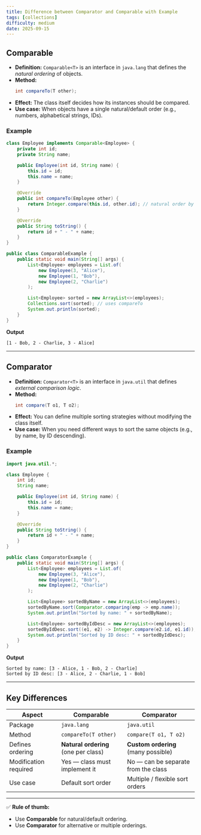 ```yaml
---
title: Difference between Comparator and Comparable with Example
tags: [collections]
difficulty: medium
date: 2025-09-15
---
```


## Comparable
- **Definition:** `Comparable<T>` is an interface in `java.lang` that defines the *natural ordering* of objects.  
- **Method:**  
  ```java
  int compareTo(T other);
  ```
- **Effect:** The class itself decides how its instances should be compared.  
- **Use case:** When objects have a single natural/default order (e.g., numbers, alphabetical strings, IDs).

### Example
```java
class Employee implements Comparable<Employee> {
    private int id;
    private String name;

    public Employee(int id, String name) {
        this.id = id;
        this.name = name;
    }

    @Override
    public int compareTo(Employee other) {
        return Integer.compare(this.id, other.id); // natural order by ID
    }

    @Override
    public String toString() {
        return id + " - " + name;
    }
}

public class ComparableExample {
    public static void main(String[] args) {
        List<Employee> employees = List.of(
            new Employee(3, "Alice"),
            new Employee(1, "Bob"),
            new Employee(2, "Charlie")
        );

        List<Employee> sorted = new ArrayList<>(employees);
        Collections.sort(sorted); // uses compareTo
        System.out.println(sorted);
    }
}
```

**Output**
```
[1 - Bob, 2 - Charlie, 3 - Alice]
```

---

## Comparator
- **Definition:** `Comparator<T>` is an interface in `java.util` that defines *external comparison logic*.  
- **Method:**  
  ```java
  int compare(T o1, T o2);
  ```
- **Effect:** You can define multiple sorting strategies without modifying the class itself.  
- **Use case:** When you need different ways to sort the same objects (e.g., by name, by ID descending).

### Example
```java
import java.util.*;

class Employee {
    int id;
    String name;

    public Employee(int id, String name) {
        this.id = id;
        this.name = name;
    }

    @Override
    public String toString() {
        return id + " - " + name;
    }
}

public class ComparatorExample {
    public static void main(String[] args) {
        List<Employee> employees = List.of(
            new Employee(3, "Alice"),
            new Employee(1, "Bob"),
            new Employee(2, "Charlie")
        );

        List<Employee> sortedByName = new ArrayList<>(employees);
        sortedByName.sort(Comparator.comparing(emp -> emp.name));
        System.out.println("Sorted by name: " + sortedByName);

        List<Employee> sortedByIdDesc = new ArrayList<>(employees);
        sortedByIdDesc.sort((e1, e2) -> Integer.compare(e2.id, e1.id));
        System.out.println("Sorted by ID desc: " + sortedByIdDesc);
    }
}
```

**Output**
```
Sorted by name: [3 - Alice, 1 - Bob, 2 - Charlie]
Sorted by ID desc: [3 - Alice, 2 - Charlie, 1 - Bob]
```

---

## Key Differences

| Aspect                | Comparable                           | Comparator                           |
|-----------------------|--------------------------------------|--------------------------------------|
| Package               | `java.lang`                          | `java.util`                          |
| Method                | `compareTo(T other)`                 | `compare(T o1, T o2)`                |
| Defines ordering      | **Natural ordering** (one per class) | **Custom ordering** (many possible)  |
| Modification required | Yes — class must implement it        | No — can be separate from the class  |
| Use case              | Default sort order                   | Multiple / flexible sort orders      |

---

✅ **Rule of thumb:**  
- Use **Comparable** for natural/default ordering.  
- Use **Comparator** for alternative or multiple orderings.
